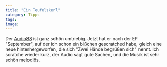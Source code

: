 ```yaml
---
title: "Ein Teufelskerl"
category: Tipps
tags: 
image: 
---
```


Der [Audio88](http://www.audio88.de/) ist ganz schön umtriebig. Jetzt hat er nach der EP "September", auf der ich schon ein bißchen gescratched habe, gleich eine neue hinterhergeworfen, die sich "Zwei Hände begrüßen sich" nennt. Ich scratche wieder kurz, der Audio sagt gute Sachen, und die Musik ist sehr schön melodiös.